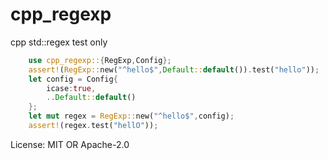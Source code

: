 # cpp_regexp

cpp std::regex
test only
```rust
    use cpp_regexp::{RegExp,Config};
    assert!(RegExp::new("^hello$",Default::default()).test("hello"));
    let config = Config{
        icase:true,
        ..Default::default()
    };
    let mut regex = RegExp::new("^hello$",config);
    assert!(regex.test("hellO"));
```

License: MIT OR Apache-2.0
